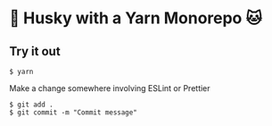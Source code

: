 # 🐶 Husky with a Yarn Monorepo 🐱

## Try it out

```console
$ yarn
```

Make a change somewhere involving ESLint or Prettier

```console
$ git add .
$ git commit -m "Commit message"
```